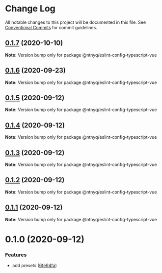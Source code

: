 # Change Log

All notable changes to this project will be documented in this file.
See [Conventional Commits](https://conventionalcommits.org) for commit guidelines.

## [0.1.7](https://github.com/ntnyq/configs/compare/@ntnyq/eslint-config-typescript-vue@0.1.6...@ntnyq/eslint-config-typescript-vue@0.1.7) (2020-10-10)

**Note:** Version bump only for package @ntnyq/eslint-config-typescript-vue

## [0.1.6](https://github.com/ntnyq/configs/compare/@ntnyq/eslint-config-typescript-vue@0.1.5...@ntnyq/eslint-config-typescript-vue@0.1.6) (2020-09-23)

**Note:** Version bump only for package @ntnyq/eslint-config-typescript-vue

## [0.1.5](https://github.com/ntnyq/configs/compare/@ntnyq/eslint-config-typescript-vue@0.1.4...@ntnyq/eslint-config-typescript-vue@0.1.5) (2020-09-12)

**Note:** Version bump only for package @ntnyq/eslint-config-typescript-vue

## [0.1.4](https://github.com/ntnyq/configs/compare/@ntnyq/eslint-config-typescript-vue@0.1.3...@ntnyq/eslint-config-typescript-vue@0.1.4) (2020-09-12)

**Note:** Version bump only for package @ntnyq/eslint-config-typescript-vue

## [0.1.3](https://github.com/ntnyq/configs/compare/@ntnyq/eslint-config-typescript-vue@0.1.2...@ntnyq/eslint-config-typescript-vue@0.1.3) (2020-09-12)

**Note:** Version bump only for package @ntnyq/eslint-config-typescript-vue

## [0.1.2](https://github.com/ntnyq/configs/compare/@ntnyq/eslint-config-typescript-vue@0.1.1...@ntnyq/eslint-config-typescript-vue@0.1.2) (2020-09-12)

**Note:** Version bump only for package @ntnyq/eslint-config-typescript-vue

## [0.1.1](https://github.com/ntnyq/configs/compare/@ntnyq/eslint-config-typescript-vue@0.1.0...@ntnyq/eslint-config-typescript-vue@0.1.1) (2020-09-12)

**Note:** Version bump only for package @ntnyq/eslint-config-typescript-vue

# 0.1.0 (2020-09-12)

### Features

- add presets ([6fe94fa](https://github.com/ntnyq/configs/commit/6fe94fae4ed9d80b18833c9e5a3f51f710ebda43))
